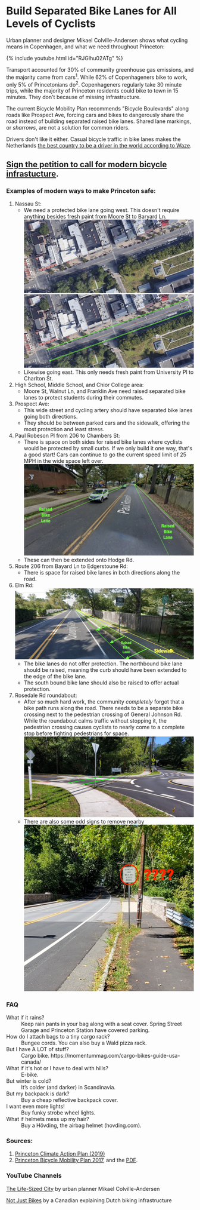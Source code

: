 # Build Separated Bike Lanes for All Levels of Cyclists

Urban planner and designer Mikael Colville-Andersen shows what cycling means in Copenhagen, and what we need throughout Princeton:

{% include youtube.html id="RJGIhu02ATg" %}

Transport accounted for 30% of community greenhouse gas emissions, and the majority came from cars<sup>1</sup>. While 62% of Copenhageners bike to work, only 5% of Princetonians do<sup>2</sup>. Copenhageners regularly take 30 minute trips, while the majority of Princeton residents could bike to town in 15 minutes. They don't because of missing infrastructure.


The current Bicycle Mobility Plan recommends "Bicycle Boulevards" along roads like Prospect Ave, forcing cars and bikes to dangerously share the road instead of building separated raised bike lanes. Shared lane markings, or *sharrows*, are not a solution for common riders.

Drivers don't like it either. Casual bicycle traffic in bike lanes makes the Netherlands [the best country to be a driver in the world according to Waze](https://dailyhive.com/vancouver/best-place-in-the-world-to-be-a-driver-netherlands).

## [Sign the petition to call for modern bicycle infrastucture](https://www.change.org).

### Examples of modern ways to make Princeton safe:

1. Nassau St:
   * We need a protected bike lane going west. This doesn't require anything besides fresh paint from Moore St to Baryard Ln.
   ![Nassau](/assets/Nassau_satellite.png)
   ![Nassau_drawing](/assets/Nassau_satellite_drawing.png)
   * Likewise going east. This only needs fresh paint from University Pl to Charlton St.
2. High School, Middle School, and Chior College area:
   * Moore St, Walnut Ln, and Franklin Ave need raised separated bike lanes to protect students during their commutes.
3. Prospect Ave:
   * This wide street and cycling artery should have separated bike lanes going both directions.
   * They should be between parked cars and the sidewalk, offering the most protection and least stress.
4. Paul Robeson Pl from 206 to Chambers St:
   * There is space on both sides for raised bike lanes where cyclists would be protected by small curbs. If we only build it one way, that's a good start! Cars can continue to go the current speed limit of 25 MPH in the wide space left over.
   ![Paul_Robeson_Pl](/assets/Paul_Robeson_Pl_drawing.png)
   * These can then be extended onto Hodge Rd.
5. Route 206 from Bayard Ln to Edgerstoune Rd:
   * There is space for raised bike lanes in both directions along the road.
6. Elm Rd:
   ![Elm](/assets/Elm_bike_lane_drawing.png)
   * The bike lanes do not offer protection. The northbound bike lane should be raised, meaning the curb should have been extended to the edge of the bike lane.
   * The south bound bike lane should also be raised to offer actual protection.
7. Rosedale Rd roundabout:
   * After so much hard work, the community *completely* forgot that a bike path runs along the road. There needs to be a separate bike crossing next to the pedestrian crossing of General Johnson Rd. While the roundabout calms traffic without stopping it, the pedestrian crossing causes cyclists to nearly come to a complete stop before fighting pedestrians for space.
   ![Rosedale](/assets/Rosedale_roundabout_drawing.jpg)
   * There are also some odd signs to remove nearby
   ![stupid_sign](/assets/stupid_sign.jpg)

### FAQ
<dl>
  <dt>What if it rains?</dt>
  <dd>Keep rain pants in your bag along with a seat cover. Spring Street Garage and Princeton Station have covered parking.</dd>
  
  <dt>How do I attach bags to a tiny cargo rack?</dt>
  <dd>Bungee cords. You can also buy a Wald pizza rack.</dd>

  <dt>But I have A LOT of stuff?</dt>
  <dd>Cargo bike. https://momentummag.com/cargo-bikes-guide-usa-canada/</dd>
  
  <dt>What if it's hot or I have to deal with hills?</dt>
  <dd>E-bike.</dd>  
  
  <dt>But winter is cold?</dt>
  <dd>It’s colder (and darker) in Scandinavia.</dd>

  <dt>But my backpack is dark?</dt>
  <dd>Buy a cheap reflective backpack cover.</dd>
  
  <dt>I want even more lights!</dt>
  <dd>Buy funky strobe wheel lights.</dd>
  
  <dt>What if helmets mess up my hair?</dt>
  <dd>Buy a Hövding, the airbag helmet (hovding.com).</dd>
</dl>


### Sources:
1. [Princeton Climate Action Plan (2019)](https://www.sustainableprinceton.org/wordpress/wp-content/uploads/2019/11/princeton-climate-action-plan-report.pdf)
2. [Princeton Bicycle Mobility Plan 2017](https://www.princetonnj.gov/658/Bicycle-MobilityStudy), and the [PDF](https://www.princetonnj.gov/DocumentCenter/View/1695/2017-Princeton-Bicycle-Mobility-Plan-PDF).

### YouTube Channels
[The Life-Sized City](https://www.youtube.com/c/TheLifeSizedCity) by urban planner Mikael Colville-Andersen

[Not Just Bikes](https://www.youtube.com/c/NotJustBikes) by a Canadian explaining Dutch biking infrastructure
